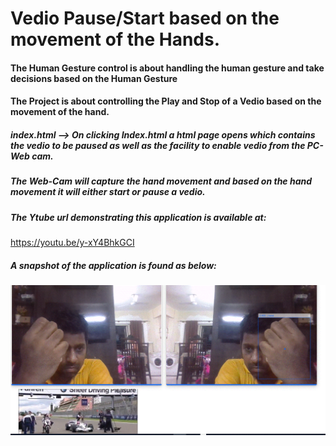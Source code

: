 # Vedio Pause/Start based on the movement of the Hands.

#### The Human Gesture control is about handling the human gesture  and take decisions based on the Human Gesture

#### The Project is about controlling the Play and Stop of a Vedio based on the  movement of the hand.

#####  index.html --> On clicking Index.html a html page opens which contains the vedio to be paused  as well as the facility to enable vedio from the PC-Web cam.

##### The Web-Cam will capture the hand movement and based on the hand movement it will either start or pause a vedio.

##### The Ytube url demonstrating this application is available at:

https://youtu.be/y-xY4BhkGCI


##### A snapshot of the application is found as below:

![Gesture_Control](/images_gesture/HumanGestureControl.gif)



